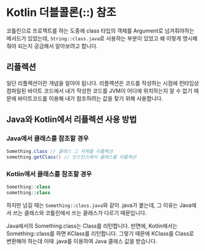 # Kotlin 더블콜론(::) 참조

코틀린으로 프로젝트를 하는 도중에 class 타입의 객체를 Argument로 넘겨줘야하는 메서드가 있었는데, `String::class.java`로 사용하는 부분이 있었고 왜 이렇게 명시해줘야 되는지 궁금해서 알아보려고 합니다.


## 리플렉션

일단 리플렉션이란 개념을 알야야 됩니다. 리플렉션은 코드를 작성하는 시점에 런타임상 컴파일된 바이트 코드에서 내가 작성한 코드를 JVM이 어디에 위치하는지 알 수 없기 때문에 바이트코드를 이용해 내가 참조하려는 값을 찾기 위해 사용합니다.

## Java와 Kotlin에서 리플렉션 사용 방법

### Java에서 클래스를 참조할 경우

```java
Something.class // 클래스 그 자체를 리플렉션
something.getClass() // 인스턴스에서 클래스를 리플렉션
```


### Kotlin에서 클래스를 참조할 경우

```kotlin
Something::class
something::class
```

하지만 넘길 때는 `Something::class.java`와 같이 .java가 붙는데, 그 이유는 Java에서 쓰는 클래스와 코틀린에서 쓰는 클래스가 다르기 때문입니다.

Java에서의 Something.class는 Class를 리턴합니다. 반면에, Kotlin에서는 Something::class를 하면 KClass를 리턴합니다. 그렇기 때문에 KClass를 Class로 변환해야 하는데 이때 .java를 이용하여 Java 클래스 값을 받습니다.


